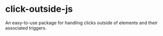 # click-outside-js
An easy-to-use package for handling clicks outside of elements and their associated triggers.
